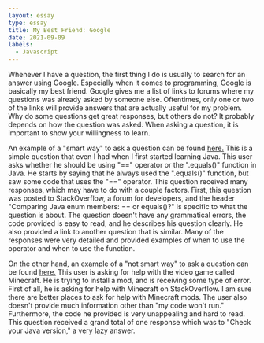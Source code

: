 ```yaml
---
layout: essay
type: essay
title: My Best Friend: Google
date: 2021-09-09
labels:
  - Javascript
---
```


Whenever I have a question, the first thing I do is usually to search for an answer using Google. Especially when it comes to programming, Google is basically my best friend. Google gives me a list of links to forums where my questions was already asked by someone else. Oftentimes, only one or two of the links will provide answers that are actually useful for my problem. Why do some questions get great responses, but others do not? It probably depends on how the question was asked. When asking a question, it is important to show your willingness to learn.

An example of a "smart way" to ask a question can be found [here.](https://stackoverflow.com/questions/1750435/comparing-java-enum-members-or-equals/2937561#2937561) This is a simple question that even I had when I first started learning Java. This user asks whether he should be using "==" operator or the ".equals()" function in Java. He starts by saying that he always used the ".equals()" function, but saw some code that uses the "==" operator. This question received many responses, which may have to do with a couple factors. First, this question was posted to StackOverflow, a forum for developers, and the header "Comparing Java enum members: == or equals()?" is specific to what the question is about. The question doesn't have any grammatical errors, the code provided is easy to read, and he describes his question clearly. He also provided a link to another question that is similar. Many of the responses were very detailed and provided examples of when to use the operator and when to use the function.

On the other hand, an example of a "not smart way" to ask a question can be found [here.](https://stackoverflow.com/questions/67555395/minecraft-mod-wont-launch) This user is asking for help with the video game called Minecraft. He is trying to install a mod, and is receiving some type of error. First of all, he is asking for help with Minecraft on StackOverflow. I am sure there are better places to ask for help with Minecraft mods. The user also doesn't provide much information other than "my code won't run." Furthermore, the code he provided is very unappealing and hard to read. This question received a grand total of one response which was to "Check your Java version," a very lazy answer.
